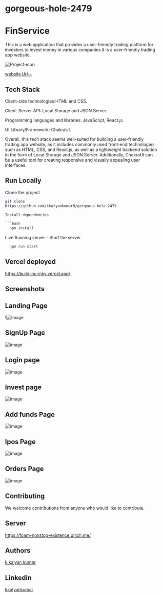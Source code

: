 # gorgeous-hole-2479

# FinService

This is a web application that provides a user-friendly trading platform for investors to invest money in various companies.It is a user-friendly trading app website.

![Project-icon](https://t4.ftcdn.net/jpg/00/79/77/19/360_F_79771929_dkEtuIuxFdNOlv6Evj1Nj1kaSLgSas34.jpg)



[website Url--](https://build-nu-inky.vercel.app/)

## Tech Stack
Client-side technologies:HTML and CSS.

Client-Server API: Local Storage and JSON Server.

Programming languages and libraries: JavaScript, React.js.

UI Library/Framework: ChakraUI.

Overall, this tech stack seems well-suited for building a user-friendly trading app website, as it includes commonly used front-end technologies such as HTML, CSS, and React.js, as well as a lightweight backend solution in the form of Local Storage and JSON Server. Additionally, ChakraUI can be a useful tool for creating responsive and visually appealing user interfaces.

## Run Locally

Clone the project
```bash
git clone
https://github.com/kkalyankumar9/gorgeous-hole-2479

Install dependencies

```bash
  npm install
```
Live Running server  -
Start the server

```bash
  npm run start
```
## Vercel deployed
https://build-nu-inky.vercel.app/

## Screenshots

## Landing Page
!![image](https://github.com/kkalyankumar9/gorgeous-hole-2479/assets/112814583/f0aaf7eb-cbc3-43e6-a2e3-f39a444c3f22)

## SignUp Page
![image](https://github.com/kkalyankumar9/gorgeous-hole-2479/assets/112814583/de6ee690-a846-4df6-9c04-4840e47bd3af)

## Login page
![image](https://github.com/kkalyankumar9/gorgeous-hole-2479/assets/112814583/a4bdf83d-1cfc-4a84-8430-b563b556df4f)

## Invest page
![image](https://github.com/kkalyankumar9/gorgeous-hole-2479/assets/112814583/640fe2da-ccb8-43b9-9406-31c7355eb441)

## Add funds Page
![image](https://github.com/kkalyankumar9/gorgeous-hole-2479/assets/112814583/3996fde2-03e5-490c-8430-b6014f7c3264)

## Ipos Page
![image](https://github.com/kkalyankumar9/gorgeous-hole-2479/assets/112814583/33d8af73-71e7-4aaa-8a73-ced9970ea9bf)

## Orders Page
![image](https://github.com/kkalyankumar9/gorgeous-hole-2479/assets/112814583/e9d4b652-674b-4faf-9920-a21999e61311)

## Contributing

We welcome contributions from anyone who would like to contribute.

## Server 
https://foam-nonstop-existence.glitch.me/
## Authors

 [k kalyan kumar](https://github.com/kkalyankumar9)
## Linkedin

 [kkalyankumar]([https://www.linkedin.com/in/neelesh-n-h-2704a7196/](https://www.linkedin.com/in/k-kalyan-kumar-a44321163/))

